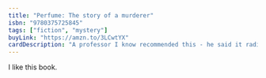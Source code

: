 ```yaml
---
title: "Perfume: The story of a murderer"
isbn: "9780375725845"
tags: ["fiction", "mystery"]
buyLink: "https://amzn.to/3LCwtYX"
cardDescription: "A professor I know recommended this - he said it radically altered his view of pedagogy"
---
```


I like this book.
